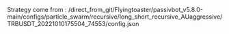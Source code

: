 Strategy come from : /direct_from_git/Flyingtoaster/passivbot_v5.8.0-main/configs/particle_swarm/recursive/long_short_recursive_AUaggressive/TRBUSDT_20221010175504_74553/config.json